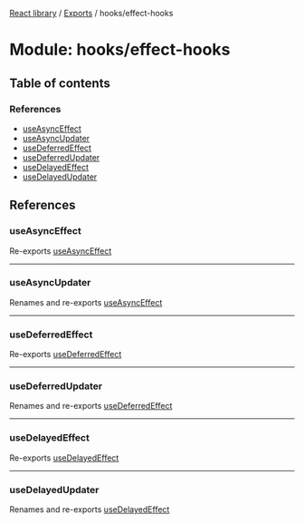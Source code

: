 [React library](../index.md) / [Exports](../modules.md) / hooks/effect-hooks

# Module: hooks/effect-hooks

## Table of contents

### References

- [useAsyncEffect](hooks_effect_hooks.md#useasynceffect)
- [useAsyncUpdater](hooks_effect_hooks.md#useasyncupdater)
- [useDeferredEffect](hooks_effect_hooks.md#usedeferredeffect)
- [useDeferredUpdater](hooks_effect_hooks.md#usedeferredupdater)
- [useDelayedEffect](hooks_effect_hooks.md#usedelayedeffect)
- [useDelayedUpdater](hooks_effect_hooks.md#usedelayedupdater)

## References

### useAsyncEffect

Re-exports [useAsyncEffect](hooks_effect_hooks_useAsyncEffect.md#useasynceffect)

___

### useAsyncUpdater

Renames and re-exports [useAsyncEffect](hooks_effect_hooks_useAsyncEffect.md#useasynceffect)

___

### useDeferredEffect

Re-exports [useDeferredEffect](hooks_effect_hooks_useDeferredEffect.md#usedeferredeffect)

___

### useDeferredUpdater

Renames and re-exports [useDeferredEffect](hooks_effect_hooks_useDeferredEffect.md#usedeferredeffect)

___

### useDelayedEffect

Re-exports [useDelayedEffect](hooks_effect_hooks_useDelayedEffect.md#usedelayedeffect)

___

### useDelayedUpdater

Renames and re-exports [useDelayedEffect](hooks_effect_hooks_useDelayedEffect.md#usedelayedeffect)

